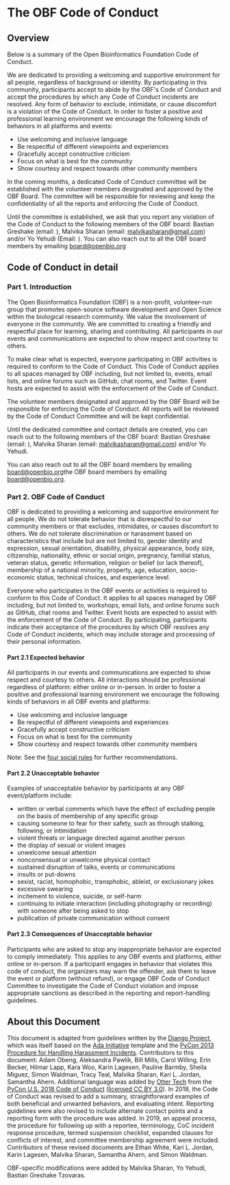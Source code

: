 # The OBF Code of Conduct

## Overview

Below is a summary of the Open Bioinformatics Foundation Code of Conduct. 

We are dedicated to providing a welcoming and supportive environment for all people, regardless of background or identity. By participating in this community, participants accept to abide by the OBF's Code of Conduct and accept the procedures by which any Code of Conduct incidents are resolved. Any form of behavior to exclude, intimidate, or cause discomfort is a violation of the Code of Conduct. In order to foster a positive and professional learning environment we encourage the following kinds of behaviors in all platforms and events:

* Use welcoming and inclusive language
* Be respectful of different viewpoints and experiences
* Gracefully accept constructive criticism
* Focus on what is best for the community
* Show courtesy and respect towards other community members

In the coming months, a dedicated Code of Conduct committee will be established with the volunteer members designated and approved by the OBF Board.
The committee will be responsible for reviewing and keep the confidentiality of all the reports and enforcing the Code of Conduct.

Until the committee is established, we ask that you report any violation of the Code of Conduct to the following members of the OBF board: Bastian Greshake (email: ), Malvika Sharan (email: malvikasharan@gmail.com) and/or Yo Yehudi (Email: ). You can also reach out to all the OBF board members by emailing [board@openbio.org](mailto:board@openbio.org)

## Code of Conduct in detail

### Part 1. Introduction 

The Open Bioinformatics Foundation (OBF) is a non-profit, volunteer-run group that promotes open-source software development and Open Science within the biological research community. We value the involvement of everyone in the community. We are committed to creating a friendly and respectful place for learning, sharing and contributing. All participants in our events and communications are expected to show respect and courtesy to others.

To make clear what is expected, everyone participating in OBF activities is required to conform to the Code of Conduct. This Code of Conduct applies to all spaces managed by OBF including, but not limited to, events, email lists, and online forums such as GitHub, chat rooms, and Twitter. Event hosts are expected to assist with the enforcement of the Code of Conduct.  

The volunteer members designated and approved by the OBF Board will be responsible for enforcing the Code of Conduct.
All reports will be reviewed by the Code of Conduct Committee and will be kept confidential.

Until the dedicated committee and contact details are created, you can reach out to the following members of the OBF board: Bastian Greshake (email: ), Malvika Sharan (email: malvikasharan@gmail.com) and/or Yo Yehudi.

You can also reach out to all the OBF board members by emailing [board@openbio.org](mailto:board@openbio.org)the OBF board members by emailing [board@openbio.org](mailto:board@openbio.org).
 
### Part 2. OBF Code of Conduct

OBF is dedicated to providing a welcoming and supportive environment for all people. We do not tolerate behavior that is disrespectful to our community members or that excludes, intimidates, or causes discomfort to others. We do not tolerate discrimination or harassment based on characteristics that include but are not limited to, gender identity and expression, sexual orientation, disability, physical appearance, body size, citizenship, nationality, ethnic or social origin, pregnancy, familial status, veteran status, genetic information, religion or belief (or lack thereof), membership of a national minority, property, age, education, socio-economic status, technical choices, and experience level. 

Everyone who participates in the OBF events or activities is required to conform to this Code of Conduct. It applies to all spaces managed by OBF including, but not limited to, workshops, email lists, and online forums such as GitHub, chat rooms and Twitter. Event hosts are expected to assist with the enforcement of the Code of Conduct. By participating, participants indicate their acceptance of the procedures by which OBF resolves any Code of Conduct incidents, which may include storage and processing of their personal information. 

#### Part 2.1 Expected behavior

All participants in our events and communications are expected to show respect and courtesy to others. All interactions should be professional regardless of platform: either online or in-person. In order to foster a positive and professional learning environment we encourage the following kinds of behaviors in all OBF events and platforms:

* Use welcoming and inclusive language
* Be respectful of different viewpoints and experiences
* Gracefully accept constructive criticism
* Focus on what is best for the community
* Show courtesy and respect towards other community members

Note: See the [four social rules](https://www.recurse.com/manual#sub-sec-social-rules) for further recommendations.

#### Part 2.2 Unacceptable behavior

Examples of unacceptable behavior by participants at any OBF event/platform include:

- written or verbal comments which have the effect of excluding people on the basis of membership of any specific group  
- causing someone to fear for their safety, such as through stalking, following, or intimidation  
- violent threats or language directed against another person
- the display of sexual or violent images  
- unwelcome sexual attention  
- nonconsensual or unwelcome physical contact  
- sustained disruption of talks, events or communications
- insults or put-downs  
- sexist, racist, homophobic, transphobic, ableist, or exclusionary jokes
- excessive swearing
- incitement to violence, suicide, or self-harm  
- continuing to initiate interaction (including photography or recording) with someone after being asked to stop  
- publication of private communication without consent  

#### Part 2.3 Consequences of Unacceptable behavior

Participants who are asked to stop any inappropriate behavior are expected to comply immediately. This applies to any OBF events and platforms, either online or in-person. If a participant engages in behavior that violates this code of conduct, the organizers may warn the offender, ask them to leave the event or platform (without refund), or engage OBF Code of Conduct Committee to investigate the Code of Conduct violation and impose appropriate sanctions as described in the reporting and report-handling guidelines.

## About this Document

This document is adapted from guidelines written by the [Django Project](https://www.djangoproject.com/conduct/enforcement-manual/), which was itself based on the [Ada Initiative](http://geekfeminism.wikia.com/wiki/Conference_anti-harassment/Responding_to_reports) template and the [PyCon 2013 Procedure for Handling Harassment Incidents](https://us.pycon.org/2013/about/code-of-conduct/harassment-incidents/). Contributors to this document: Adam Obeng, Aleksandra Pawlik, Bill Mills, Carol Willing, Erin Becker, Hilmar Lapp, Kara Woo, Karin Lagesen, Pauline Barmby, Sheila Miguez, Simon Waldman, Tracy Teal, Malvika Sharan, Kari L. Jordan, Samantha Ahern. Additional language was added by [Otter Tech](https://otter.technology) from the [PyCon U.S. 2018 Code of Conduct](https://us.pycon.org/2018/about/code-of-conduct/) ([licensed CC BY 3.0](http://creativecommons.org/licenses/by/3.0/)).
In 2018, the Code of Conduct was revised to add a summary, straightforward examples of both beneficial and unwanted behaviors, and evaluating intent. Reporting guidelines were also revised to include alternate contact points and a reporting form with the procedure was added. In 2019, an appeal process, the procedure for following up with a reportee, terminology, CoC incident response procedure, termed suspension checklist, expanded clauses for conflicts of interest, and committee membership agreement were included. Contributors of these revised documents are Ethan White, Kari L. Jordan, Karin Lagesen, Malvika Sharan, Samantha Ahern, and Simon Waldman.

OBF-specific modifications were added by Malvika Sharan, Yo Yehudi, Bastian Greshake Tzovaras.
